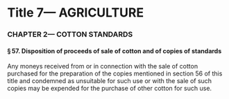 
# Title 7— AGRICULTURE
### CHAPTER 2— COTTON STANDARDS
#### § 57. Disposition of proceeds of sale of cotton and of copies of standards

Any moneys received from or in connection with the sale of cotton purchased for the preparation of the copies mentioned in section 56 of this title and condemned as unsuitable for such use or with the sale of such copies may be expended for the purchase of other cotton for such use.
